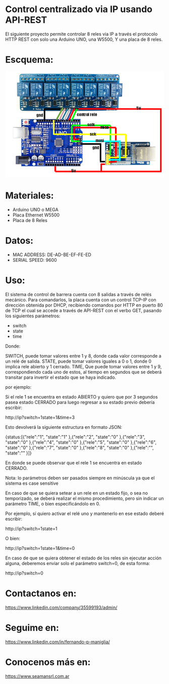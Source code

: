 # Control centralizado via IP usando API-REST

El siguiente proyecto permite controlar 8 reles via IP a través el protocolo HTTP REST con solo una Arduino UNO, una W5500, Y una placa de 8 reles.

# Escquema:

![Esquema](Esquema.png)


# Materiales:
- Arduino UNO o MEGA
- Placa Ethernet W5500
- Placa de 8 Reles

# Datos:
- MAC ADDRESS: DE-AD-BE-EF-FE-ED
- SERIAL SPEED: 9600

# Uso:
El sistema de control de barrera cuenta con 8 salidas a través de relés mecánico. 
Para comandarlos, la placa cuenta con un control TCP-IP con dirección obtenida por DHCP, recibiendo comandos por HTTP en puerto 80 de TCP el cual se accede a través de API-REST con el verbo GET, pasando los siguientes parámetros:
-	switch
-	state
-	time

Donde:

SWITCH, puede tomar valores entre 1 y 8, donde cada valor corresponde a un relé de salida.
STATE, puede tomar valores iguales a 0 o 1, donde 0 implica rele abierto y 1 cerrado.
TIME, Que puede tomar valores entre 1 y 9, correspondiendo cada uno de estos, al tiempo en segundos que se deberá transitar para invertir el estado que se haya indicado. 

por ejemplo:

Si el rele 1 se encuentra en estado ABIERTO y quiero que por 3 segundos pasea estado CERRADO para luego regresar a su estado previo debería escribir:

http://ip?switch=1state=1&time=3

Esto devolverá la siguiente estructura en formato JSON:


{status:[{"rele":"1", "state":"1" },{"rele":"2", "state":"0" },{"rele":"3", "state":"0" },{"rele":"4", "state":"0" },{"rele":"5", "state":"0" },{"rele":"6", "state":"0" },{"rele":"7", "state":"0" },{"rele":"8", "state":"0" },{"rele":"", "state":"" }]}


En donde se puede observar que el rele 1 se encuentra en estado CERRADO.

Nota: lo parámetros deben ser pasados siempre en minúscula ya que el sistema es case sensitive

En caso de que se quiera setear a un rele en un estado fijo, o sea no temporizado, se deberá realizar el mismo procedimiento, pero sin indicar un parámetro TIME, o bien especificándolo en 0. 

Por ejemplo, sí quiero activar el relé uno y mantenerlo en ese estado deberé escribir:

http://ip?switch=1state=1

O bien:

http://ip?switch=1state=1&time=0


En caso de que se quiera obtener el estado de los reles sin ejecutar acción alguna, deberemos enviar solo el parámetro switch=0, de esta forma:

http://ip?switch=0

# Contactanos en:
https://www.linkedin.com/company/35599193/admin/

# Seguime en:
https://www.linkedin.com/in/fernando-p-maniglia/

# Conocenos más en:
https://www.seamansrl.com.ar
